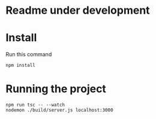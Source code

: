 # Readme under development
# Install



Run this command

	npm install

# Running the project

	npm run tsc -- --watch
	nodemon ./build/server.js localhost:3000